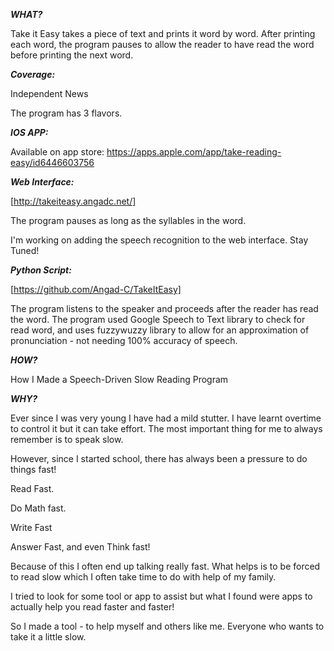 ***WHAT?***

Take it Easy takes a piece of text and prints it word by word. After printing each word, the program pauses to allow the reader to have read the word before printing the next word.

***Coverage:***

Independent News

The program has 3 flavors.

***IOS APP:***

Available on app store: https://apps.apple.com/app/take-reading-easy/id6446603756

***Web Interface:***

[http://takeiteasy.angadc.net/]

The program pauses as long as the syllables in the word. 

I'm working on adding the speech recognition to the web interface. Stay Tuned!

***Python Script:***

[https://github.com/Angad-C/TakeItEasy]

The program listens to the speaker and proceeds after the reader has read the word. The program used Google Speech to Text library to check for read word, and uses fuzzywuzzy library to allow for an approximation of pronunciation - not needing 100% accuracy of speech.

***HOW?***

How I Made a Speech-Driven Slow Reading Program

***WHY?***

Ever since I was very young I have had a mild stutter. I have learnt overtime to control it but it can take effort. The most important thing for me to always remember is to speak slow.

However, since I started school, there has always been a pressure to do things fast!

Read Fast.

Do Math fast.

Write Fast

Answer Fast, and even Think fast! 

Because of this I often end up talking really fast. What helps is to be forced to read slow which I often take time to do with help of my family.

I tried to look for some tool or app to assist but what I found were apps to actually help you read faster and faster! 

So I made a tool - to help myself and others like me. Everyone who wants to take it a little slow.
